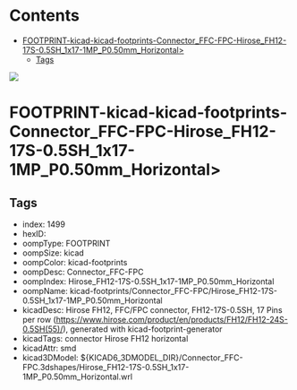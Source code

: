 



Contents
========

* [FOOTPRINT-kicad-kicad-footprints-Connector_FFC-FPC-Hirose_FH12-17S-0.5SH_1x17-1MP_P0.50mm_Horizontal>](#footprint-kicad-kicad-footprints-connector_ffc-fpc-hirose_fh12-17s-05sh_1x17-1mp_p050mm_horizontal)
	* [Tags](#tags)
  
![][im]
# FOOTPRINT-kicad-kicad-footprints-Connector_FFC-FPC-Hirose_FH12-17S-0.5SH_1x17-1MP_P0.50mm_Horizontal>

## Tags

- index: 1499
- hexID: 
- oompType: FOOTPRINT
- oompSize: kicad
- oompColor: kicad-footprints
- oompDesc: Connector_FFC-FPC
- oompIndex: Hirose_FH12-17S-0.5SH_1x17-1MP_P0.50mm_Horizontal
- oompName: kicad-footprints/Connector_FFC-FPC/Hirose_FH12-17S-0.5SH_1x17-1MP_P0.50mm_Horizontal
- kicadDesc: Hirose FH12, FFC/FPC connector, FH12-17S-0.5SH, 17 Pins per row (https://www.hirose.com/product/en/products/FH12/FH12-24S-0.5SH(55)/), generated with kicad-footprint-generator
- kicadTags: connector Hirose FH12 horizontal
- kicadAttr: smd
- kicad3DModel: ${KICAD6_3DMODEL_DIR}/Connector_FFC-FPC.3dshapes/Hirose_FH12-17S-0.5SH_1x17-1MP_P0.50mm_Horizontal.wrl



[im]: image.png
